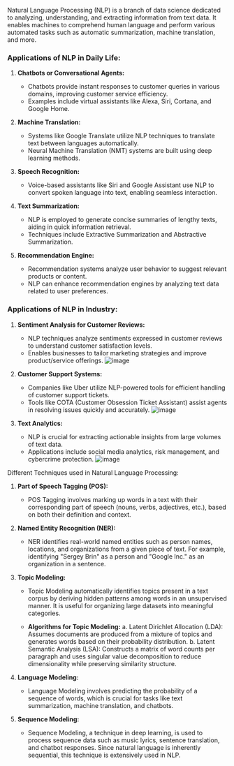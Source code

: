 Natural Language Processing (NLP) is a branch of data science dedicated to analyzing, understanding, and extracting information from text data. It enables machines to comprehend human language and perform various automated tasks such as automatic summarization, machine translation, and more.

### Applications of NLP in Daily Life:

1. **Chatbots or Conversational Agents:**
   - Chatbots provide instant responses to customer queries in various domains, improving customer service efficiency.
   - Examples include virtual assistants like Alexa, Siri, Cortana, and Google Home.

2. **Machine Translation:**
   - Systems like Google Translate utilize NLP techniques to translate text between languages automatically.
   - Neural Machine Translation (NMT) systems are built using deep learning methods.

3. **Speech Recognition:**
   - Voice-based assistants like Siri and Google Assistant use NLP to convert spoken language into text, enabling seamless interaction.

4. **Text Summarization:**
   - NLP is employed to generate concise summaries of lengthy texts, aiding in quick information retrieval.
   - Techniques include Extractive Summarization and Abstractive Summarization.

5. **Recommendation Engine:**
   - Recommendation systems analyze user behavior to suggest relevant products or content.
   - NLP can enhance recommendation engines by analyzing text data related to user preferences.

### Applications of NLP in Industry:

1. **Sentiment Analysis for Customer Reviews:**
   - NLP techniques analyze sentiments expressed in customer reviews to understand customer satisfaction levels.
   - Enables businesses to tailor marketing strategies and improve product/service offerings.
   ![image](https://github.com/Dhananjay-97/GenAI/assets/125077594/25fcd3f5-8a91-4623-a259-6193c28cf225)


2. **Customer Support Systems:**
   - Companies like Uber utilize NLP-powered tools for efficient handling of customer support tickets.
   - Tools like COTA (Customer Obsession Ticket Assistant) assist agents in resolving issues quickly and accurately.
![image](https://github.com/Dhananjay-97/GenAI/assets/125077594/2b854720-8f4c-45d1-9509-e9ac9474323e)

3. **Text Analytics:**
   - NLP is crucial for extracting actionable insights from large volumes of text data.
   - Applications include social media analytics, risk management, and cybercrime protection.
   ![image](https://github.com/Dhananjay-97/GenAI/assets/125077594/749ed219-ef58-47e9-9914-1a72a90c5385)

Different Techniques used in Natural Language Processing:

1. **Part of Speech Tagging (POS):**
   - POS Tagging involves marking up words in a text with their corresponding part of speech (nouns, verbs, adjectives, etc.), based on both their definition and context.

2. **Named Entity Recognition (NER):**
   - NER identifies real-world named entities such as person names, locations, and organizations from a given piece of text. For example, identifying "Sergey Brin" as a person and "Google Inc." as an organization in a sentence.

3. **Topic Modeling:**
   - Topic Modeling automatically identifies topics present in a text corpus by deriving hidden patterns among words in an unsupervised manner. It is useful for organizing large datasets into meaningful categories.
   
   - **Algorithms for Topic Modeling:**
     a. Latent Dirichlet Allocation (LDA): Assumes documents are produced from a mixture of topics and generates words based on their probability distribution.
     b. Latent Semantic Analysis (LSA): Constructs a matrix of word counts per paragraph and uses singular value decomposition to reduce dimensionality while preserving similarity structure.
     
4. **Language Modeling:**
   - Language Modeling involves predicting the probability of a sequence of words, which is crucial for tasks like text summarization, machine translation, and chatbots.
   
5. **Sequence Modeling:**
   - Sequence Modeling, a technique in deep learning, is used to process sequence data such as music lyrics, sentence translation, and chatbot responses. Since natural language is inherently sequential, this technique is extensively used in NLP.


